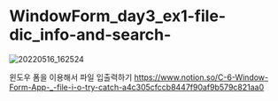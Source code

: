 # WindowForm_day3_ex1-file-dic_info-and-search-

![20220516_162524](https://user-images.githubusercontent.com/58411932/168541139-c34ba2a8-2cd6-47be-b5c5-1d04eea9eb53.jpg)


윈도우 폼을 이용해서 파일 입출력하기
https://www.notion.so/C-6-Window-Form-App-_-file-i-o-try-catch-a4c305cfccb8447f90af9b579c821aa0
